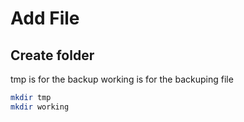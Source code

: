 # Add File

## Create folder

tmp is for the backup
working is for the backuping file

```bash
mkdir tmp 
mkdir working
```


